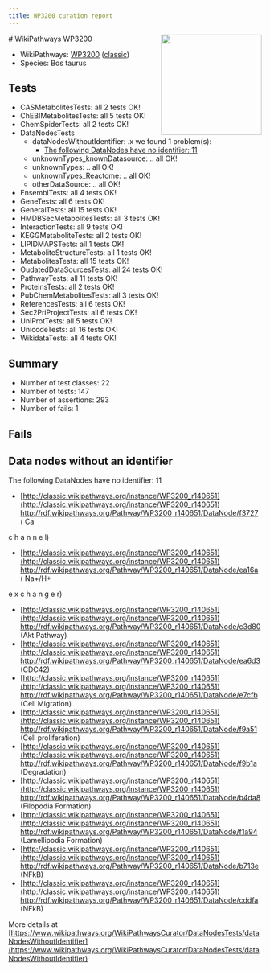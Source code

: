 ```yaml
---
title: WP3200 curation report
---
```


<img style="float: right; width: 200px" src="https://upload.wikimedia.org/wikipedia/commons/thumb/8/83/Wplogo_with_text_500.png/640px-Wplogo_with_text_500.png" />
# WikiPathways WP3200

* WikiPathways: [WP3200](https://wikipathways.org/pathways/WP3200) ([classic](https://classic.wikipathways.org/instance/WP3200))
* Species: Bos taurus
## Tests
* CASMetabolitesTests: all 2 tests OK!
* ChEBIMetabolitesTests: all 5 tests OK!
* ChemSpiderTests: all 2 tests OK!
* DataNodesTests
    * dataNodesWithoutIdentifier: .x we found 1 problem(s):
        * [The following DataNodes have no identifier: 11](#8792c491)
    * unknownTypes_knownDatasource: .. all OK!
    * unknownTypes: .. all OK!
    * unknownTypes_Reactome: .. all OK!
    * otherDataSource: .. all OK!
* EnsemblTests: all 4 tests OK!
* GeneTests: all 6 tests OK!
* GeneralTests: all 15 tests OK!
* HMDBSecMetabolitesTests: all 3 tests OK!
* InteractionTests: all 9 tests OK!
* KEGGMetaboliteTests: all 2 tests OK!
* LIPIDMAPSTests: all 1 tests OK!
* MetaboliteStructureTests: all 1 tests OK!
* MetabolitesTests: all 15 tests OK!
* OudatedDataSourcesTests: all 24 tests OK!
* PathwayTests: all 11 tests OK!
* ProteinsTests: all 2 tests OK!
* PubChemMetabolitesTests: all 3 tests OK!
* ReferencesTests: all 6 tests OK!
* Sec2PriProjectTests: all 6 tests OK!
* UniProtTests: all 5 tests OK!
* UnicodeTests: all 16 tests OK!
* WikidataTests: all 4 tests OK!


## Summary

* Number of test classes: 22
* Number of tests: 147
* Number of assertions: 293
* Number of fails: 1

## Fails

<a name="8792c491" />

## Data nodes without an identifier

The following DataNodes have no identifier: 11

* [http://classic.wikipathways.org/instance/WP3200_r140651](http://classic.wikipathways.org/instance/WP3200_r140651) http://rdf.wikipathways.org/Pathway/WP3200_r140651/DataNode/f3727 (
Ca

c
h
a
n
n
e
l)
* [http://classic.wikipathways.org/instance/WP3200_r140651](http://classic.wikipathways.org/instance/WP3200_r140651) http://rdf.wikipathways.org/Pathway/WP3200_r140651/DataNode/ea16a (
Na+/H+

e
x
c
h
a
n
g
e
r)
* [http://classic.wikipathways.org/instance/WP3200_r140651](http://classic.wikipathways.org/instance/WP3200_r140651) http://rdf.wikipathways.org/Pathway/WP3200_r140651/DataNode/c3d80 (Akt
Pathway)
* [http://classic.wikipathways.org/instance/WP3200_r140651](http://classic.wikipathways.org/instance/WP3200_r140651) http://rdf.wikipathways.org/Pathway/WP3200_r140651/DataNode/ea6d3 (CDC42)
* [http://classic.wikipathways.org/instance/WP3200_r140651](http://classic.wikipathways.org/instance/WP3200_r140651) http://rdf.wikipathways.org/Pathway/WP3200_r140651/DataNode/e7cfb (Cell Migration)
* [http://classic.wikipathways.org/instance/WP3200_r140651](http://classic.wikipathways.org/instance/WP3200_r140651) http://rdf.wikipathways.org/Pathway/WP3200_r140651/DataNode/f9a51 (Cell proliferation)
* [http://classic.wikipathways.org/instance/WP3200_r140651](http://classic.wikipathways.org/instance/WP3200_r140651) http://rdf.wikipathways.org/Pathway/WP3200_r140651/DataNode/f9b1a (Degradation)
* [http://classic.wikipathways.org/instance/WP3200_r140651](http://classic.wikipathways.org/instance/WP3200_r140651) http://rdf.wikipathways.org/Pathway/WP3200_r140651/DataNode/b4da8 (Filopodia
Formation)
* [http://classic.wikipathways.org/instance/WP3200_r140651](http://classic.wikipathways.org/instance/WP3200_r140651) http://rdf.wikipathways.org/Pathway/WP3200_r140651/DataNode/f1a94 (Lamellipodia
Formation)
* [http://classic.wikipathways.org/instance/WP3200_r140651](http://classic.wikipathways.org/instance/WP3200_r140651) http://rdf.wikipathways.org/Pathway/WP3200_r140651/DataNode/b713e (NFkB)
* [http://classic.wikipathways.org/instance/WP3200_r140651](http://classic.wikipathways.org/instance/WP3200_r140651) http://rdf.wikipathways.org/Pathway/WP3200_r140651/DataNode/cddfa (NFkB)


More details at [https://www.wikipathways.org/WikiPathwaysCurator/DataNodesTests/dataNodesWithoutIdentifier](https://www.wikipathways.org/WikiPathwaysCurator/DataNodesTests/dataNodesWithoutIdentifier)

